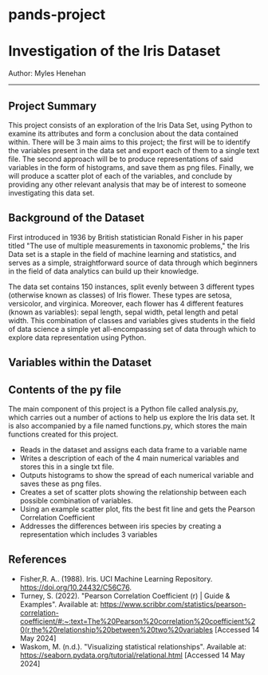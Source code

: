 # pands-project

# Investigation of the Iris Dataset
Author: Myles Henehan
***

## Project Summary
This project consists of an exploration of the Iris Data Set, using Python to examine its attributes and form a conclusion about the data contained within. There will be 3 main aims to this project; the first will be to identify the variables present in the data set and export each of them to a single text file. The second approach will be to produce representations of said variables in the form of histograms, and save them as png files. Finally, we will produce a scatter plot of each of the variables, and conclude by providing any other relevant analysis that may be of interest to someone investigating this data set.

## Background of the Dataset
First introduced in 1936 by British statistician Ronald Fisher in his paper titled "The use of multiple measurements in taxonomic problems," the Iris Data set is a staple in the field of machine learning and statistics, and serves as a simple, straightforward source of data through which beginners in the field of data analytics can build up their knowledge.

The data set contains 150 instances, split evenly between 3 different types (otherwise known as classes) of Iris flower. These types are setosa, versicolor, and virginica. Moreover, each flower has 4 different features (known as variables): sepal length, sepal width, petal length and petal width. This combination of classes and variables gives students in the field of data science a simple yet all-encompassing set of data through which to explore data representation using Python.

## Variables within the Dataset


## Contents of the py file
The main component of this project is a Python file called analysis.py, which carries out a number of actions to help us explore the Iris data set. It is also accompanied by a file named functions.py, which stores the main functions created for this project.

- Reads in the dataset and assigns each data frame to a variable name
- Writes a description of each of the 4 main numerical variables and stores this in a single txt file.
- Outputs histograms to show the spread of each numerical variable and saves these as png files.
- Creates a set of scatter plots showing the relationship between each possible combination of variables.
- Using an example scatter plot, fits the best fit line and gets the Pearson Correlation Coefficient
- Addresses the differences between iris species by creating a representation which includes 3 variables

## References
- Fisher,R. A.. (1988). Iris. UCI Machine Learning Repository. https://doi.org/10.24432/C56C76.
- Turney, S. (2022). "Pearson Correlation Coefficient (r) | Guide & Examples". Available at: https://www.scribbr.com/statistics/pearson-correlation-coefficient/#:~:text=The%20Pearson%20correlation%20coefficient%20(r,the%20relationship%20between%20two%20variables [Accessed 14 May 2024]
- Waskom, M. (n.d.). "Visualizing statistical relationships". Available at: https://seaborn.pydata.org/tutorial/relational.html [Accessed 14 May 2024]